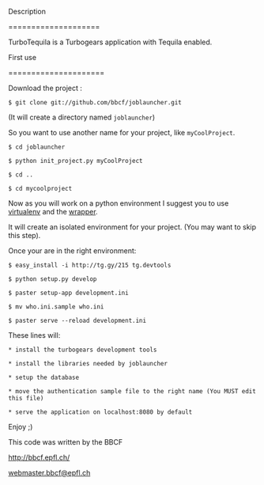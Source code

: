 Description

====================

TurboTequila is a Turbogears application with Tequila enabled.



First use

=====================

Download the project :



    $ git clone git://github.com/bbcf/joblauncher.git



(It will create a directory named `joblauncher`)



So you want to use another name for your project, like `myCoolProject`.



    $ cd joblauncher

    $ python init_project.py myCoolProject

    $ cd ..

    $ cd mycoolproject



Now as you will work on a python environment I suggest you to use [virtualenv](http://example.net) and the [wrapper](http://www.doughellmann.com/projects/virtualenvwrapper).

It will create an isolated environment for your project. (You may want to skip this step).



Once your are in the right environment:



    $ easy_install -i http://tg.gy/215 tg.devtools

    $ python setup.py develop

    $ paster setup-app development.ini

    $ mv who.ini.sample who.ini

    $ paster serve --reload development.ini



These lines will:

    

    * install the turbogears development tools

    * install the libraries needed by joblauncher

    * setup the database

    * move the authentication sample file to the right name (You MUST edit this file)

    * serve the application on localhost:8080 by default





Enjoy ;)





 This code was written by the BBCF

 http://bbcf.epfl.ch/              

 webmaster.bbcf@epfl.ch            



